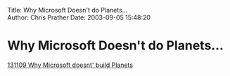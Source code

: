 Title: Why Microsoft Doesn't do Planets...  
Author: Chris Prather
Date: 2003-09-05 15:48:20

# Why Microsoft Doesn't do Planets...
<a title="KB Article 131109 " href="http://support.microsoft.com/default.aspx?scid=http://support.microsoft.com:80/support/kb/articles/Q131/1/09.asp&NoWebContent=1">131109 Why Microsoft doesnt' build Planets</a>


